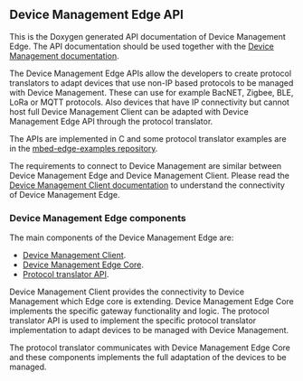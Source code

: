 ## Device Management Edge API

This is the Doxygen generated API documentation of Device Management Edge.
The API documentation should be used together with the
[Device Management documentation](https://developer.izumanetworks.com/docs/device-management/current/welcome/index.html).

The Device Management Edge APIs allow the developers to create protocol translators to adapt
devices that use non-IP based protocols to be managed with Device Management.
These can use for example BacNET, Zigbee, BLE, LoRa or MQTT protocols. Also devices that have
IP connectivity but cannot host full Device Management Client can be adapted with Device Management
Edge API through the protocol translator.

The APIs are implemented in C and some protocol translator examples are in the [mbed-edge-examples repository](https://github.com/PelionIoT/mbed-edge-examples).

The requirements to connect to Device Management are similar between Device Management Edge and
Device Management Client. Please read the [Device Management Client documentation](https://developer.izumanetworks.com/docs/device-management/current/connecting/index.html) to understand
the connectivity of Device Management Edge.

### Device Management Edge components

The main components of the Device Management Edge are:
 * [Device Management Client](https://developer.izumanetworks.com/docs/device-management/current/welcome/index.html).
 * [Device Management Edge Core](https://developer.izumanetworks.com/docs/device-management-edge/latest/protocol-translator/edge-core.html).
 * [Protocol translator API](https://developer.izumanetworks.com/docs/device-management-edge/latest/protocol-translator/index.html#protocol-translator-development-with-the-c-api).

Device Management Client provides the connectivity to Device Management which Edge core
is extending. Device Management Edge Core implements the specific gateway functionality
and logic. The protocol translator API is used to implement the specific protocol
translator implementation to adapt devices to be managed with Device Management.

The protocol translator communicates with Device Management Edge Core and these components
implements the full adaptation of the devices to be managed.

